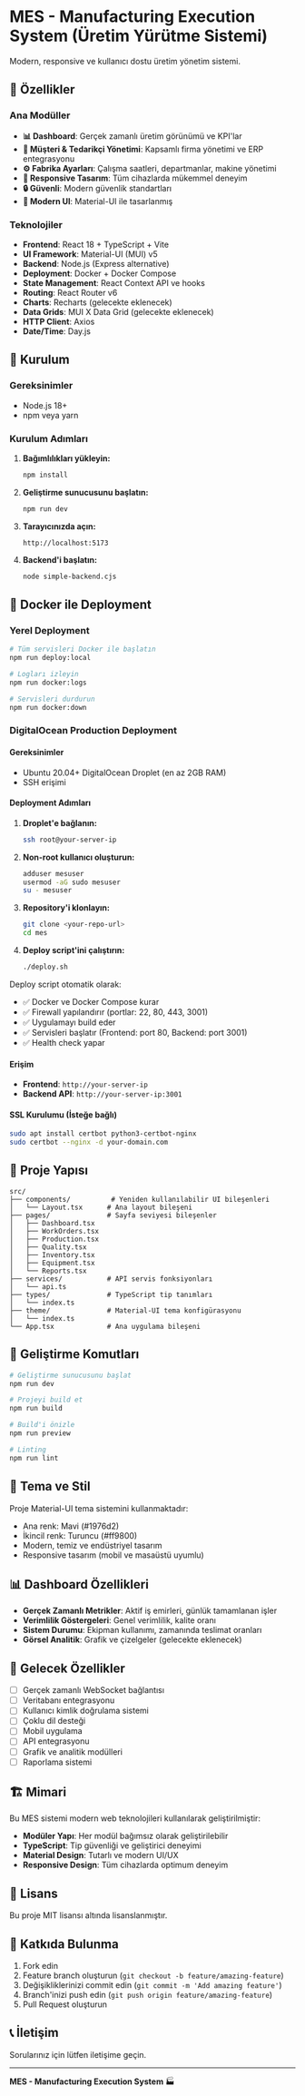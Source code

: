# MES - Manufacturing Execution System (Üretim Yürütme Sistemi)

Modern, responsive ve kullanıcı dostu üretim yönetim sistemi.

## 🚀 Özellikler

### Ana Modüller
- **📊 Dashboard**: Gerçek zamanlı üretim görünümü ve KPI'lar
- **👥 Müşteri & Tedarikçi Yönetimi**: Kapsamlı firma yönetimi ve ERP entegrasyonu
- **⚙️ Fabrika Ayarları**: Çalışma saatleri, departmanlar, makine yönetimi
- **📱 Responsive Tasarım**: Tüm cihazlarda mükemmel deneyim
- **🔒 Güvenli**: Modern güvenlik standartları
- **🎨 Modern UI**: Material-UI ile tasarlanmış

### Teknolojiler
- **Frontend**: React 18 + TypeScript + Vite
- **UI Framework**: Material-UI (MUI) v5
- **Backend**: Node.js (Express alternative)
- **Deployment**: Docker + Docker Compose
- **State Management**: React Context API ve hooks
- **Routing**: React Router v6
- **Charts**: Recharts (gelecekte eklenecek)
- **Data Grids**: MUI X Data Grid (gelecekte eklenecek)
- **HTTP Client**: Axios
- **Date/Time**: Day.js

## 🚀 Kurulum

### Gereksinimler
- Node.js 18+ 
- npm veya yarn

### Kurulum Adımları

1. **Bağımlılıkları yükleyin:**
   ```bash
   npm install
   ```

2. **Geliştirme sunucusunu başlatın:**
   ```bash
   npm run dev
   ```

3. **Tarayıcınızda açın:**
   ```
   http://localhost:5173
   ```

4. **Backend'i başlatın:**
   ```bash
   node simple-backend.cjs
   ```

## 🐳 Docker ile Deployment

### Yerel Deployment

```bash
# Tüm servisleri Docker ile başlatın
npm run deploy:local

# Logları izleyin
npm run docker:logs

# Servisleri durdurun
npm run docker:down
```

### DigitalOcean Production Deployment

#### Gereksinimler
- Ubuntu 20.04+ DigitalOcean Droplet (en az 2GB RAM)
- SSH erişimi

#### Deployment Adımları

1. **Droplet'e bağlanın:**
   ```bash
   ssh root@your-server-ip
   ```

2. **Non-root kullanıcı oluşturun:**
   ```bash
   adduser mesuser
   usermod -aG sudo mesuser
   su - mesuser
   ```

3. **Repository'i klonlayın:**
   ```bash
   git clone <your-repo-url>
   cd mes
   ```

4. **Deploy script'ini çalıştırın:**
   ```bash
   ./deploy.sh
   ```

Deploy script otomatik olarak:
- ✅ Docker ve Docker Compose kurar
- ✅ Firewall yapılandırır (portlar: 22, 80, 443, 3001)
- ✅ Uygulamayı build eder
- ✅ Servisleri başlatır (Frontend: port 80, Backend: port 3001)
- ✅ Health check yapar

#### Erişim
- **Frontend**: `http://your-server-ip`
- **Backend API**: `http://your-server-ip:3001`

#### SSL Kurulumu (İsteğe bağlı)
```bash
sudo apt install certbot python3-certbot-nginx
sudo certbot --nginx -d your-domain.com
```

## 📁 Proje Yapısı

```
src/
├── components/          # Yeniden kullanılabilir UI bileşenleri
│   └── Layout.tsx      # Ana layout bileşeni
├── pages/              # Sayfa seviyesi bileşenler
│   ├── Dashboard.tsx
│   ├── WorkOrders.tsx
│   ├── Production.tsx
│   ├── Quality.tsx
│   ├── Inventory.tsx
│   ├── Equipment.tsx
│   └── Reports.tsx
├── services/           # API servis fonksiyonları
│   └── api.ts
├── types/              # TypeScript tip tanımları
│   └── index.ts
├── theme/              # Material-UI tema konfigürasyonu
│   └── index.ts
└── App.tsx             # Ana uygulama bileşeni
```

## 🔧 Geliştirme Komutları

```bash
# Geliştirme sunucusunu başlat
npm run dev

# Projeyi build et
npm run build

# Build'i önizle
npm run preview

# Linting
npm run lint
```

## 🎨 Tema ve Stil

Proje Material-UI tema sistemini kullanmaktadır:
- Ana renk: Mavi (#1976d2)
- İkincil renk: Turuncu (#ff9800)
- Modern, temiz ve endüstriyel tasarım
- Responsive tasarım (mobil ve masaüstü uyumlu)

## 📊 Dashboard Özellikleri

- **Gerçek Zamanlı Metrikler**: Aktif iş emirleri, günlük tamamlanan işler
- **Verimlilik Göstergeleri**: Genel verimlilik, kalite oranı
- **Sistem Durumu**: Ekipman kullanımı, zamanında teslimat oranları
- **Görsel Analitik**: Grafik ve çizelgeler (gelecekte eklenecek)

## 🔮 Gelecek Özellikler

- [ ] Gerçek zamanlı WebSocket bağlantısı
- [ ] Veritabanı entegrasyonu
- [ ] Kullanıcı kimlik doğrulama sistemi
- [ ] Çoklu dil desteği
- [ ] Mobil uygulama
- [ ] API entegrasyonu
- [ ] Grafik ve analitik modülleri
- [ ] Raporlama sistemi

## 🏗️ Mimari

Bu MES sistemi modern web teknolojileri kullanılarak geliştirilmiştir:

- **Modüler Yapı**: Her modül bağımsız olarak geliştirilebilir
- **TypeScript**: Tip güvenliği ve geliştirici deneyimi
- **Material Design**: Tutarlı ve modern UI/UX
- **Responsive Design**: Tüm cihazlarda optimum deneyim

## 📄 Lisans

Bu proje MIT lisansı altında lisanslanmıştır.

## 🤝 Katkıda Bulunma

1. Fork edin
2. Feature branch oluşturun (`git checkout -b feature/amazing-feature`)
3. Değişikliklerinizi commit edin (`git commit -m 'Add amazing feature'`)
4. Branch'inizi push edin (`git push origin feature/amazing-feature`)
5. Pull Request oluşturun

## 📞 İletişim

Sorularınız için lütfen iletişime geçin.

---

**MES - Manufacturing Execution System** 🏭
